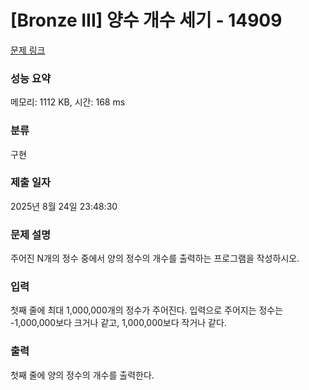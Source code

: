 # [Bronze III] 양수 개수 세기 - 14909 

[문제 링크](https://www.acmicpc.net/problem/14909) 

### 성능 요약

메모리: 1112 KB, 시간: 168 ms

### 분류

구현

### 제출 일자

2025년 8월 24일 23:48:30

### 문제 설명

<p>주어진 N개의 정수 중에서 양의 정수의 개수를 출력하는 프로그램을 작성하시오.</p>

### 입력 

 <p>첫째 줄에 최대 1,000,000개의 정수가 주어진다. 입력으로 주어지는 정수는 -1,000,000보다 크거나 같고, 1,000,000보다 작거나 같다.</p>

### 출력 

 <p>첫째 줄에 양의 정수의 개수를 출력한다.</p>

